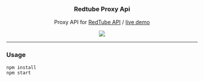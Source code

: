 <p align="center">
  <h3 align="center">Redtube Proxy Api</h3>
  <p align="center">
    Proxy API for
    <a href="https://api.redtube.com/">RedTube API</a> /
    <a href="https://api-redtube-proxy-bagqn9mix.now.sh/">live demo</a>
  </p>

  <p align="center">
  <a href="http://standardjs.com/">
    <img src="https://img.shields.io/badge/code%20style-standard-brightgreen.svg">
  </a>
  </p>
</p>

---

### Usage

```sh
npm install
npm start
```
